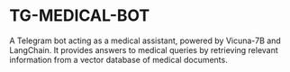 # TG-MEDICAL-BOT
A Telegram bot acting as a medical assistant, powered by Vicuna-7B and LangChain. It provides answers to medical queries by retrieving relevant information from a vector database of medical documents.

